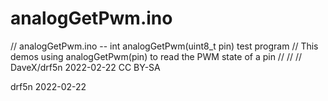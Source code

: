 # analogGetPwm.ino

// analogGetPwm.ino -- int analogGetPwm(uint8_t pin) test program
//  This demos using analogGetPwm(pin) to read the PWM state of a pin
//
//
// DaveX/drf5n 2022-02-22 CC BY-SA


drf5n 2022-02-22


